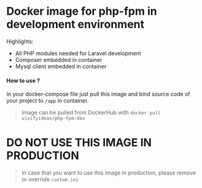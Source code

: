# Docker image for php-fpm in development environment

Highlights:

- All PHP modules needed for Laravel development
- Composer embedded in container
- Mysql client embedded in container

#### How to use ?
In your docker-compose file just pull this image and bind source code of your project to `/app` in container.
> Image can be pulled from DockerHub with `docker pull vivifyideas/php-fpm-dev`

# DO NOT USE THIS IMAGE IN PRODUCTION
> In case that you want to use this image in production, please remove or override `custom.ini`
